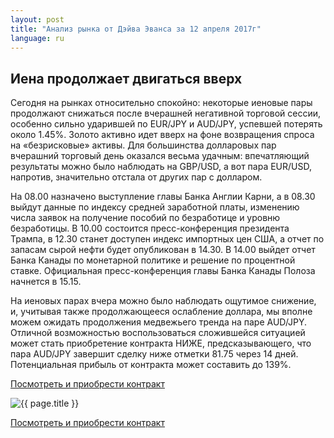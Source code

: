 ```yaml
---
layout: post
title: "Анализ рынка от Дэйва Эванса за 12 апреля 2017г"
language: ru
---
```

## Иена продолжает двигаться вверх

Сегодня на рынках относительно спокойно: некоторые иеновые пары продолжают снижаться после вчерашней негативной торговой сессии, особенно сильно ударившей по EUR/JPY и AUD/JPY, успевшей потерять около 1.45%.
Золото активно идет вверх на фоне возвращения спроса на «безрисковые» активы.
Для большинства долларовых пар вчерашний торговый день оказался весьма удачным: впечатляющий результаты можно было наблюдать на GBP/USD, а вот пара EUR/USD, напротив, значительно отстала от других пар с долларом.

На 08.00 назначено выступление главы Банка Англии Карни, а в 08.30 выйдут данные по индексу средней заработной платы, изменению числа заявок на получение пособий по безработице и уровню безработицы.
В 10.00 состоится пресс-конференция президента Трампа, в 12.30 станет доступен индекс импортных цен США, а отчет по запасам сырой нефти будет опубликован в 14.30.
В 14.00 выйдет отчет Банка Канады по монетарной политике и решение по процентной ставке. Официальная пресс-конференция главы Банка Канады Полоза начнется в 15.15.

На иеновых парах вчера можно было наблюдать ощутимое снижение, и, учитывая также продолжающееся ослабление доллара, мы вполне можем ожидать продолжения медвежьего тренда на паре AUD/JPY. 
Отличной возможностью воспользоваться сложившейся ситуацией может стать приобретение контракта НИЖЕ, предсказывающего, что пара AUD/JPY завершит сделку ниже отметки 81.75 через 14 дней. Потенциальная прибыль от контракта может составить до 139%.

<a href="http://record.binary.com/_bivVDfg8lHux76XffYA0JmNd7ZgqdRLk/1/?market=forex&underlying=frxAUDJPY&formname=higherlower&duration_amount=14&duration_units=d&amount=10&amount_type=payout&expiry_type=duration&barrier=81.75&s=1&t=4-O6GkFNBZVbTPJRwxu2X50co5lt24DG" target="_blank">Посмотреть и приобрести контракт</a>

<img src="{{ site.url }}/images/ru-12-apr-17.png" alt="{{ page.title }}"  title="{{ page.title }}">

<a href="%LINK%%?https://www.binary.com/d/trade.cgi?market=forex&underlying=frxAUDJPY&formname=higherlower&duration_amount=14&duration_units=d&amount=10&amount_type=payout&expiry_type=duration&barrier=81.75&s=1&t=4-O6GkFNBZVbTPJRwxu2X50co5lt24DG" target="_blank">Посмотреть и приобрести контракт</a>